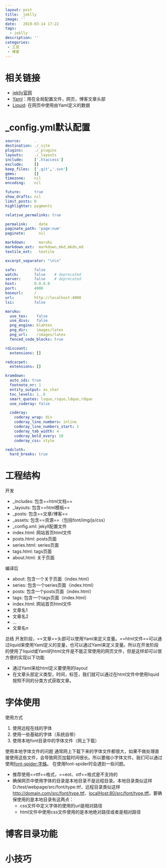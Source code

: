 ```yaml
---
layout: post
title:  jeklly
image: ''
date:   2019-03-14 17:22
tags:
  - jeklly
description: ''
categories:
 - 工具
 - 博客
---
```



# 相关链接

* [jeklly官网](https://www.jekyll.com.cn/)
* [Yaml](https://www.jianshu.com/p/667961cdf9c4)：用在全局配置文件，网页，博客文章头部
* [Liquid](https://liquid.bootcss.com/): 在网页中使用由Yaml定义的数据

# _config.yml默认配置

```yaml
source:      .
destination: ./_site
plugins:     ./_plugins
layouts:     ./_layouts
include:     ['.htaccess']
exclude:     []
keep_files:  ['.git','.svn']
gems:        []
timezone:    nil
encoding:    nil

future:      true
show_drafts: nil
limit_posts: 0
highlighter: pygments

relative_permalinks: true

permalink:     date
paginate_path: 'page:num'
paginate:      nil

markdown:      maruku
markdown_ext:  markdown,mkd,mkdn,md
textile_ext:   textile

excerpt_separator: "\n\n"

safe:        false
watch:       false    # deprecated
server:      false    # deprecated
host:        0.0.0.0
port:        4000
baseurl:     /
url:         http://localhost:4000
lsi:         false

maruku:
  use_tex:    false
  use_divs:   false
  png_engine: blahtex
  png_dir:    images/latex
  png_url:    /images/latex
  fenced_code_blocks: true

rdiscount:
  extensions: []

redcarpet:
  extensions: []

kramdown:
  auto_ids: true
  footnote_nr: 1
  entity_output: as_char
  toc_levels: 1..6
  smart_quotes: lsquo,rsquo,ldquo,rdquo
  use_coderay: false

  coderay:
    coderay_wrap: div
    coderay_line_numbers: inline
    coderay_line_numbers_start: 1
    coderay_tab_width: 4
    coderay_bold_every: 10
    coderay_css: style

redcloth:
  hard_breaks: true
```

# 工程结构

开发

* _includes: 包含==html文档==
* _layouts: 包含==html模板==
* _posts: 包含==文章/博客==
* _assets: 包含==资源==（包括font/img/js/css）
* _config.xml: jekyll配置文件
* index.html: 网站首页html文件
* posts.html: posts页面
* series.html: series页面
* tags.html: tags页面
* about.html: 关于页面

编译后

* about: 包含一个关于页面（index.html）
* series: 包含一个series页面（index.html）
* posts: 包含一个posts页面（index.html）
* tags: 包含一个tags页面（index.html）
* index.html: 网站首页html文件
* 文章名1
* 文章名2
* ...
* 文章名n

总结
开发阶段，==文章==头部可以使用Yaml来定义变量。==html文件==可以通过liquid来使用Yaml定义的变量，也可以通过Yaml来定义变量。所以在开发阶段的使用了liquid或Yaml的html文件是不能正常使用的网页文件，但是这样却可以很方便的实现以下功能

* 通过Yaml来给html定义要使用的layout
* 在文章头部定义类型，时间，标签，我们就可以通过在html文件中使用liquid按照不同的分类方式获取文章。

# 字体使用

使用方式

1. 使用远程在线的字体
2. 使用一些基础的字体（系统自带）
3. 使用本地font目录中的字体文件（网上下载）

使用本地字体文件的问题
通常网上下载下来的字体文件都很大，如果不做处理直接使用这些文件，会导致网页加载时间很长。所以要缩小字体文件。我们可以通过使用[font-spider:字蛛](http://font-spider.org/)。
在使用font-spider时会遇到一些问题。

* 推荐使用==ttf==格式，==eot、otf==格式是不支持的
* 确保网页中使用字体的目录是本地目录不是远程目录。本地目录类似这样D:/test/webpage/src/font/type.ttf，远程目录类似这样<http://domain.com/src/font/type.ttf>、<localHost:80/src/font/type.tff>。要确保使用的是本地目录有这两点：
  * css文件中定义字体的使用的url是相对路径
  * html文件中使用css文件使用的是本地绝对路径或者是相对路径

# 博客目录功能

# 小技巧